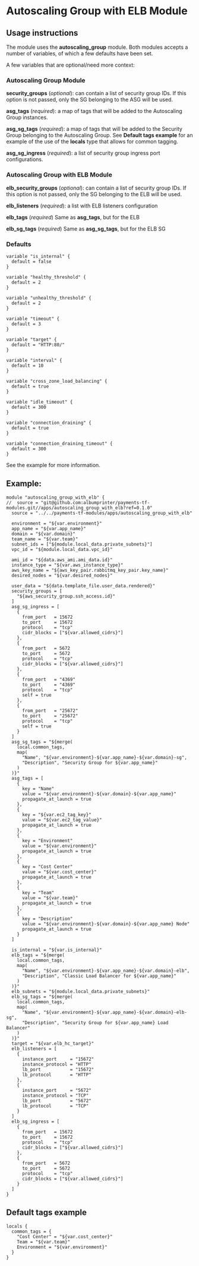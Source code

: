 # Autoscaling Group with ELB Module

## Usage instructions

The module uses the **autoscaling_group** module. 
Both modules accepts a number of variables, of which a few defaults have been set.

A few variables that are optional/need more context:

### Autoscaling Group Module
**security_groups** (*optional*):
can contain a list of security group IDs. If this option is not passed, only the SG belonging to the ASG will be used.

**asg_tags** (*required*):
a map of tags that will be added to the Autoscaling Group instances.

**asg_sg_tags** (*required*):
a map of tags that will be added to the Security Group belonging to the Autoscaling Group. 
See **Default tags example** for an example of the use of the **locals** type that allows for common tagging.   

**asg_sg_ingress** (*required*):
a list of security group ingress port configurations. 

### Autoscaling Group with ELB Module
**elb_security_groups** (*optional*):
can contain a list of security group IDs. If this option is not passed, only the SG belonging to the ELB will be used.

**elb_listeners** (*required*):
a list with ELB listeners configuration

**elb_tags** (*required*)
Same as **asg_tags**, but for the ELB

**elb_sg_tags** (*required*)
Same as **asg_sg_tags**, but for the ELB SG


### Defaults

```hcl
variable "is_internal" {
  default = false
}

variable "healthy_threshold" {
  default = 2
}

variable "unhealthy_threshold" {
  default = 2
}

variable "timeout" {
  default = 3
}

variable "target" {
  default = "HTTP:80/"
}

variable "interval" {
  default = 10
}

variable "cross_zone_load_balancing" {
  default = true
}

variable "idle_timeout" {
  default = 300
}

variable "connection_draining" {
  default = true
}

variable "connection_draining_timeout" {
  default = 300
}
```



See the example for more information. 

## Example:

```hcl
module "autoscaling_group_with_elb" {
//  source = "git@github.com:albumprinter/payments-tf-modules.git//apps/autoscaling_group_with_elb?ref=0.1.0"
  source = "../../payments-tf-modules/apps/autoscaling_group_with_elb"

  environment = "${var.environment}"
  app_name = "${var.app_name}"
  domain = "${var.domain}"
  team_name = "${var.team}"
  subnet_ids = ["${module.local_data.private_subnets}"]
  vpc_id = "${module.local_data.vpc_id}"

  ami_id = "${data.aws_ami.ami_data.id}"
  instance_type = "${var.aws_instance_type}"
  aws_key_name = "${aws_key_pair.rabbitmq_key_pair.key_name}"
  desired_nodes = "${var.desired_nodes}"

  user_data = "${data.template_file.user_data.rendered}"
  security_groups = [
    "${aws_security_group.ssh_access.id}"
  ]
  asg_sg_ingress = [
    {
      from_port   = 15672
      to_port     = 15672
      protocol    = "tcp"
      cidr_blocks = ["${var.allowed_cidrs}"]
    },
    {
      from_port   = 5672
      to_port     = 5672
      protocol    = "tcp"
      cidr_blocks = ["${var.allowed_cidrs}"]
    },
    {
      from_port   = "4369"
      to_port     = "4369"
      protocol    = "tcp"
      self = true
    },
    {
      from_port   = "25672"
      to_port     = "25672"
      protocol    = "tcp"
      self = true
    }
  ]
  asg_sg_tags = "${merge(
    local.common_tags,
    map(
      "Name", "${var.environment}-${var.app_name}-${var.domain}-sg",
      "Description", "Security Group for ${var.app_name}"
    )
  )}"
  asg_tags = [
    {
      key = "Name"
      value = "${var.environment}-${var.domain}-${var.app_name}"
      propagate_at_launch = true
    },
    {
      key = "${var.ec2_tag_key}"
      value = "${var.ec2_tag_value}"
      propagate_at_launch = true
    },
    {
      key = "Environment"
      value = "${var.environment}"
      propagate_at_launch = true
    },
    {
      key = "Cost Center"
      value = "${var.cost_center}"
      propagate_at_launch = true
    },
    {
      key = "Team"
      value = "${var.team}"
      propagate_at_launch = true
    },
    {
      key = "Description"
      value = "${var.environment}-${var.domain}-${var.app_name} Node"
      propagate_at_launch = true
    }
  ]

  is_internal = "${var.is_internal}"
  elb_tags = "${merge(
    local.common_tags,
    map(
      "Name", "${var.environment}-${var.app_name}-${var.domain}-elb",
      "Description", "Classic Load Balancer for ${var.app_name}"
    )
  )}"
  elb_subnets = "${module.local_data.private_subnets}"
  elb_sg_tags = "${merge(
    local.common_tags,
    map(
      "Name", "${var.environment}-${var.app_name}-${var.domain}-elb-sg",
      "Description", "Security Group for ${var.app_name} Load Balancer"
    )
  )}"
  target = "${var.elb_hc_target}"
  elb_listeners = [
    {
      instance_port     = "15672"
      instance_protocol = "HTTP"
      lb_port           = "15672"
      lb_protocol       = "HTTP"
    },
    {
      instance_port     = "5672"
      instance_protocol = "TCP"
      lb_port           = "5672"
      lb_protocol       = "TCP"
    }
  ]
  elb_sg_ingress = [
    {
      from_port   = 15672
      to_port     = 15672
      protocol    = "tcp"
      cidr_blocks = ["${var.allowed_cidrs}"]
    },
    {
      from_port   = 5672
      to_port     = 5672
      protocol    = "tcp"
      cidr_blocks = ["${var.allowed_cidrs}"]
    }
  ]
}
```

## Default tags example
```hcl
locals {
  common_tags = {
    "Cost Center" = "${var.cost_center}"
    Team = "${var.team}"
    Environment = "${var.environment}"
  }
}
```